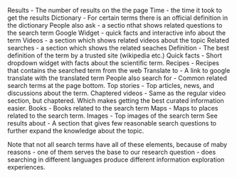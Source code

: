 Results - The number of results on the the page
Time - the time it took to get the results
Dictionary - For certain terms there is an official definition in the dictionary
People also ask - a sectio nthat shows related questions to the search term
Google Widget - quick facts and interactive info about the term
Videos - a section which shows related videos about the topic
Related searches - a section which shows the related seaches
Definition - The best definition of the term by a trusted site (wikipedia etc.)
Quick facts - Short dropdown widget with facts about the scientific term.
Recipes - Recipes that contains the searched term from the web
Translate to - A link to google translate with the translated term
People also search for - Common related search terms at the page bottom.
Top stories - Top articles, news, and discussions about the term.
Chaptered videos - Same as the regular video section, but chaptered. Which makes getting the best curated information easier.
Books - Books related to the search term
Maps - Maps to places related to the search term.
Images - Top images of the search term
See results about - A section that gives few reasonable search questions to further expand the knowledge about the topic.

Note that not all search terms have all of these elements, because of maby reasons - one of them serves the base to our research question - does searching in different languages produce different information exploration experiences.

